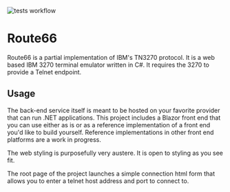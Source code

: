 ![tests workflow](https://github.com/kevinmorris/Route66/actions/workflows/tests.yml/badge.svg)

Route66
=======

Route66 is a partial implementation of IBM's TN3270 protocol.  It is a web based IBM 3270 terminal emulator written in C#.  It requires the 3270 to provide a Telnet endpoint.

Usage
-----

The back-end service itself is meant to be hosted on your favorite provider that can run .NET applications.  This project includes a Blazor front end that you can use either as is or as a reference implementation of a front end you'd like to build yourself.  Reference implementations in other front end platforms are a work in progress.

The web styling is purposefully very austere.  It is open to styling as you see fit.

The root page of the project launches a simple connection html form that allows you to enter a telnet host address and port to connect to.
